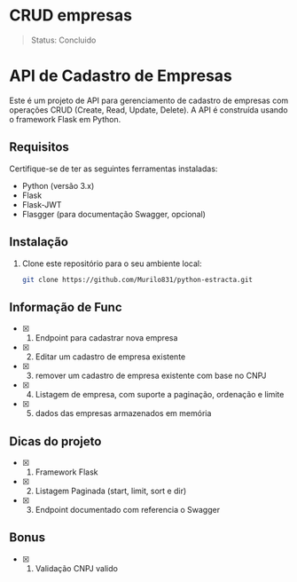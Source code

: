 # CRUD empresas

> Status: Concluido 

# API de Cadastro de Empresas

Este é um projeto de API para gerenciamento de cadastro de empresas com operações CRUD (Create, Read, Update, Delete). A API é construída usando o framework Flask em Python.

## Requisitos

Certifique-se de ter as seguintes ferramentas instaladas:

- Python (versão 3.x)
- Flask
- Flask-JWT
- Flasgger (para documentação Swagger, opcional)

## Instalação

1. Clone este repositório para o seu ambiente local:

   ```bash
   git clone https://github.com/Murilo831/python-estracta.git

## Informação de Func

- [x] 1. Endpoint para cadastrar nova empresa
- [x] 2. Editar um cadastro de empresa existente
- [x] 3. remover um cadastro de empresa existente com base no CNPJ
- [x] 4. Listagem de empresa, com suporte a paginação, ordenação e limite
- [x] 5. dados das empresas armazenados em memória

## Dicas do projeto
- [x] 1. Framework Flask
- [x] 2. Listagem Paginada (start, limit, sort e dir)
- [x] 3. Endpoint documentado com referencia o Swagger

## Bonus

- [x] 1. Validação CNPJ valido



